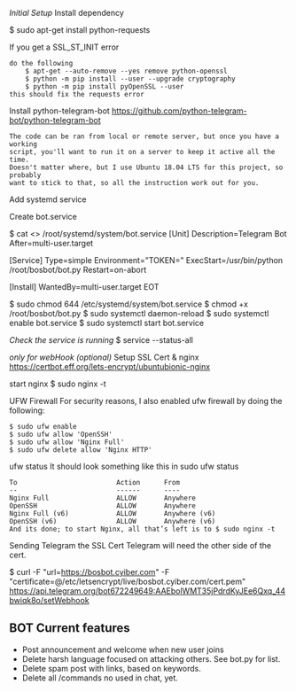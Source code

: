 *Initial Setup*
Install dependency

$ sudo apt-get install python-requests

If you get a SSL_ST_INIT error

    do the following
        $ apt-get --auto-remove --yes remove python-openssl
        $ python -m pip install --user --upgrade cryptography
        $ python -m pip install pyOpenSSL --user
    this should fix the requests error

Install python-telegram-bot
    https://github.com/python-telegram-bot/python-telegram-bot

    The code can be ran from local or remote server, but once you have a working
    script, you'll want to run it on a server to keep it active all the time.
    Doesn't matter where, but I use Ubuntu 18.04 LTS for this project, so probably
    want to stick to that, so all the instruction work out for you.


Add systemd service

Create bot.service

$ cat <<EOT >> /root/systemd/system/bot.service
[Unit]
Description=Telegram Bot
After=multi-user.target

[Service]
Type=simple
Environment="TOKEN=<token>"
ExecStart=/usr/bin/python /root/bosbot/bot.py
Restart=on-abort

[Install]
WantedBy=multi-user.target
EOT

$ sudo chmod 644 /etc/systemd/system/bot.service
$ chmod +x /root/bosbot/bot.py
$ sudo systemctl daemon-reload
$ sudo systemctl enable bot.service
$ sudo systemctl start bot.service

*Check the service is running*
    $ service --status-all

*only for webHook  (optional)*
Setup SSL Cert & nginx
    https://certbot.eff.org/lets-encrypt/ubuntubionic-nginx

start nginx
    $ sudo nginx -t

UFW Firewall
    For security reasons, I also enabled ufw firewall by doing the following:

    $ sudo ufw enable
    $ sudo ufw allow 'OpenSSH'
    $ sudo ufw allow 'Nginx Full'
    $ sudo ufw delete allow 'Nginx HTTP'

ufw status
    It should look something like this in sudo ufw status

    To                         Action      From
    --                         ------      ----
    Nginx Full                 ALLOW       Anywhere
    OpenSSH                    ALLOW       Anywhere
    Nginx Full (v6)            ALLOW       Anywhere (v6)
    OpenSSH (v6)               ALLOW       Anywhere (v6)
    And its done; to start Nginx, all that’s left is to $ sudo nginx -t

Sending Telegram the SSL Cert
    Telegram will need the other side of the cert.

$ curl -F "url=https://bosbot.cyiber.com" -F \
"certificate=@/etc/letsencrypt/live/bosbot.cyiber.com/cert.pem" \
https://api.telegram.org/bot672249649:AAEbolWMT35jPdrdKyJEe6Qxq_44bwiqk8o/setWebhook


## BOT Current features

- Post announcement and welcome when new user joins
- Delete harsh language focused on attacking others. See bot.py for list.
- Delete spam post with links, based on keywords.
- Delete all /commands no used in chat, yet.



